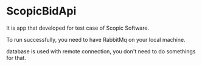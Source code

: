 # ScopicBidApi
It is app that developed for test case of Scopic Software.

To run successfully, you need to have RabbitMq on your local machine.

database is used with remote connection, you don't need to do somethings for that.





